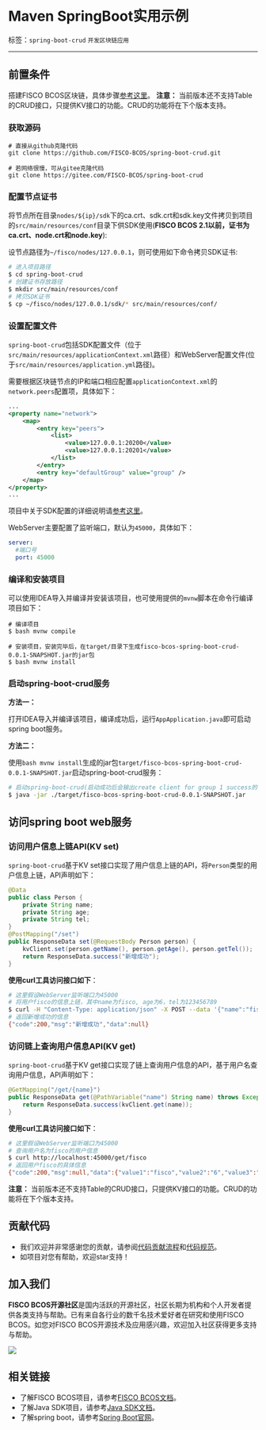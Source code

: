 # Maven SpringBoot实用示例

标签：``spring-boot-crud`` ``开发区块链应用``

---------

## 前置条件

搭建FISCO BCOS区块链，具体步骤[参考这里](https://fisco-bcos-documentation.readthedocs.io/zh_CN/latest/docs/installation.html)。
**注意：** 当前版本还不支持Table的CRUD接口，只提供KV接口的功能。CRUD的功能将在下个版本支持。

### 获取源码

```shell
# 直接从github克隆代码
git clone https://github.com/FISCO-BCOS/spring-boot-crud.git

# 若网络很慢，可从gitee克隆代码
git clone https://gitee.com/FISCO-BCOS/spring-boot-crud
```

### 配置节点证书

将节点所在目录`nodes/${ip}/sdk`下的ca.crt、sdk.crt和sdk.key文件拷贝到项目的`src/main/resources/conf`目录下供SDK使用(**FISCO BCOS 2.1以前，证书为ca.crt、node.crt和node.key**):

设节点路径为`~/fisco/nodes/127.0.0.1`，则可使用如下命令拷贝SDK证书:

```bash
# 进入项目路径
$ cd spring-boot-crud
# 创建证书存放路径
$ mkdir src/main/resources/conf
# 拷贝SDK证书
$ cp ~/fisco/nodes/127.0.0.1/sdk/* src/main/resources/conf/
```

### 设置配置文件

`spring-boot-crud`包括SDK配置文件（位于`src/main/resources/applicationContext.xml`路径）和WebServer配置文件(位于`src/main/resources/application.yml`路径)。

需要根据区块链节点的IP和端口相应配置`applicationContext.xml`的`network.peers`配置项，具体如下：

```xml
...
<property name="network">
    <map>
        <entry key="peers">
            <list>
                <value>127.0.0.1:20200</value>
                <value>127.0.0.1:20201</value>
            </list>
        </entry>
        <entry key="defaultGroup" value="group" />
    </map>
</property>
...
```

项目中关于SDK配置的详细说明请[参考这里](https://fisco-bcos-documentation.readthedocs.io/zh_CN/latest/docs/sdk/java_sdk/configuration.html)。

WebServer主要配置了监听端口，默认为`45000`，具体如下：

```yml
server:
  #端口号
  port: 45000
```

### 编译和安装项目

可以使用IDEA导入并编译并安装该项目，也可使用提供的`mvnw`脚本在命令行编译项目如下：

```shell
# 编译项目
$ bash mvnw compile

# 安装项目，安装完毕后，在target/目录下生成fisco-bcos-spring-boot-crud-0.0.1-SNAPSHOT.jar的jar包
$ bash mvnw install
```

### 启动spring-boot-crud服务

**方法一：**

打开IDEA导入并编译该项目，编译成功后，运行`AppApplication.java`即可启动spring boot服务。

**方法二：**

使用`bash mvnw install`生成的jar包`target/fisco-bcos-spring-boot-crud-0.0.1-SNAPSHOT.jar`启动spring-boot-crud服务：

```bash
# 启动spring-boot-crud(启动成功后会输出create client for group 1 success的日志)
$ java -jar ./target/fisco-bcos-spring-boot-crud-0.0.1-SNAPSHOT.jar
```

## 访问spring boot web服务

### 访问用户信息上链API(KV set)

`spring-boot-crud`基于KV set接口实现了用户信息上链的API，将`Person`类型的用户信息上链，API声明如下：

```java
@Data
public class Person {
    private String name;
    private String age;
    private String tel;
}
@PostMapping("/set")
public ResponseData set(@RequestBody Person person) {
    kvClient.set(person.getName(), person.getAge(), person.getTel());
    return ResponseData.success("新增成功");
}
```

**使用curl工具访问接口如下**：

```bash
# 这里假设WebServer监听端口为45000
# 将用户fisco的信息上链，其中name为fisco, age为6，tel为123456789
$ curl -H "Content-Type: application/json" -X POST --data '{"name":"fisco", "age":"6", "tel":"123456789"}' http://localhost:45000/set
# 返回新增成功的信息
{"code":200,"msg":"新增成功","data":null}
```

### 访问链上查询用户信息API(KV get)

`spring-boot-crud`基于KV get接口实现了链上查询用户信息的API，基于用户名查询用户信息，API声明如下：

```java
@GetMapping("/get/{name}")
public ResponseData get(@PathVariable("name") String name) throws Exception {
    return ResponseData.success(kvClient.get(name));
}
```

**使用curl工具访问接口如下**：

```bash
# 这里假设WebServer监听端口为45000
# 查询用户名为fisco的用户信息
$ curl http://localhost:45000/get/fisco
# 返回用户fisco的具体信息
{"code":200,"msg":null,"data":{"value1":"fisco","value2":"6","value3":"123456789","size":3}}
```

**注意：** 当前版本还不支持Table的CRUD接口，只提供KV接口的功能。CRUD的功能将在下个版本支持。

## 贡献代码

- 我们欢迎并非常感谢您的贡献，请参阅[代码贡献流程](https://mp.weixin.qq.com/s/hEn2rxqnqp0dF6OKH6Ua-A)和[代码规范](https://github.com/FISCO-BCOS/FISCO-BCOS/blob/master/CODING_STYLE.md)。
- 如项目对您有帮助，欢迎star支持！

## 加入我们

**FISCO BCOS开源社区**是国内活跃的开源社区，社区长期为机构和个人开发者提供各类支持与帮助。已有来自各行业的数千名技术爱好者在研究和使用FISCO BCOS。如您对FISCO BCOS开源技术及应用感兴趣，欢迎加入社区获得更多支持与帮助。

![](https://media.githubusercontent.com/media/FISCO-BCOS/LargeFiles/master/images/QR_image.png)

## 相关链接

- 了解FISCO BCOS项目，请参考[FISCO BCOS文档](https://fisco-bcos-documentation.readthedocs.io/zh_CN/latest/docs/introduction.html)。
- 了解Java SDK项目，请参考[Java SDK文档](https://fisco-bcos-documentation.readthedocs.io/zh_CN/latest/docs/sdk/java_sdk/index.html)。
- 了解spring boot，请参考[Spring Boot官网](https://spring.io/guides/gs/spring-boot/)。
